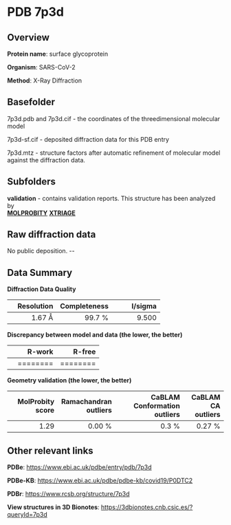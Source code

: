 # PDB 7p3d

## Overview

**Protein name**: surface glycoprotein

**Organism**: SARS-CoV-2

**Method**: X-Ray Diffraction



## Basefolder

7p3d.pdb and 7p3d.cif - the coordinates of the threedimensional molecular model

7p3d-sf.cif - deposited diffraction data for this PDB entry

7p3d.mtz - structure factors after automatic refinement of molecular model against the diffraction data.

## Subfolders





**validation** - contains validation reports. This structure has been analyzed by <br>  [**MOLPROBITY**](https://github.com/thorn-lab/coronavirus_structural_task_force/tree/master/pdb/surface_glycoprotein/SARS-CoV-2/7p3d/validation/molprobity) [**XTRIAGE**](https://github.com/thorn-lab/coronavirus_structural_task_force/blob/master/pdb/surface_glycoprotein/SARS-CoV-2/7p3d/validation/Xtriage_output.log)   



## Raw diffraction data

No public deposition. --<br> 

## Data Summary
**Diffraction Data Quality**

|   | Resolution | Completeness| I/sigma |
|---|-------------:|----------------:|--------------:|
|   |1.67 Å|99.7  %|<img width=50/>9.500|

**Discrepancy between model and data (the lower, the better)**

|   | **R-work**| **R-free**   
|---|-------------:|----------------:|           
||========|========|

**Geometry validation (the lower, the better)**

|   |**MolProbity<br>score**| **Ramachandran<br>outliers** | **CaBLAM<br>Conformation outliers** | **CaBLAM<br>CA outliers** |
|---|-------------:|----------------:|----------------:|----------------:|
||  1.29|  0.00 %|0.3 %|0.27 %|

 

 



## Other relevant links 
**PDBe**:  https://www.ebi.ac.uk/pdbe/entry/pdb/7p3d

**PDBe-KB**: https://www.ebi.ac.uk/pdbe/pdbe-kb/covid19/P0DTC2 
 
**PDBr**: https://www.rcsb.org/structure/7p3d 

**View structures in 3D Bionotes**: https://3dbionotes.cnb.csic.es/?queryId=7p3d

